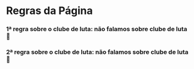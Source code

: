 # Regras da Página
### 1ª regra sobre o clube de luta: não falamos sobre clube de luta 👋
### 2ª regra sobre o clube de luta: não falamos sobre clube de luta 👋

<!--
**AnaPaulaSA/AnaPaulaSA** is a ✨ _special_ ✨ repository because its `README.md` (this file) appears on your GitHub profile.

Here are some ideas to get you started:

- 🔭 I’m currently working on ...
- 🌱 I’m currently learning ...
- 👯 I’m looking to collaborate on ...
- 🤔 I’m looking for help with ...
- 💬 Ask me about ...
- 📫 How to reach me: ...
- 😄 Pronouns: ...
- ⚡ Fun fact: ...
-->
